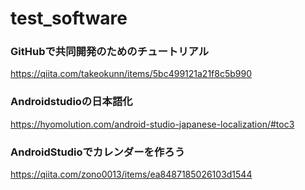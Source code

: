 # test_software

### GitHubで共同開発のためのチュートリアル
https://qiita.com/takeokunn/items/5bc499121a21f8c5b990

### Androidstudioの日本語化
https://hyomolution.com/android-studio-japanese-localization/#toc3

### AndroidStudioでカレンダーを作ろう
https://qiita.com/zono0013/items/ea8487185026103d1544

